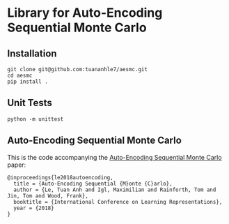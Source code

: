 # Library for Auto-Encoding Sequential Monte Carlo

## Installation
```
git clone git@github.com:tuananhle7/aesmc.git
cd aesmc
pip install .
```

## Unit Tests
```
python -m unittest
```

## Auto-Encoding Sequential Monte Carlo

This is the code accompanying the [Auto-Encoding Sequential Monte Carlo](https://arxiv.org/abs/1705.10306v2) paper:
```
@inproceedings{le2018autoencoding,
  title = {Auto-Encoding Sequential {M}onte {C}arlo},
  author = {Le, Tuan Anh and Igl, Maximilian and Rainforth, Tom and Jin, Tom and Wood, Frank},
  booktitle = {International Conference on Learning Representations},
  year = {2018}
}
```
